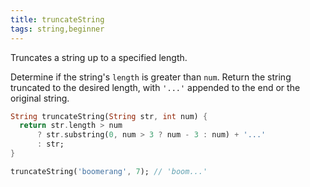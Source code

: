 ```yaml
---
title: truncateString
tags: string,beginner
---
```


Truncates a string up to a specified length.

Determine if the string's `length` is greater than `num`. 
Return the string truncated to the desired length, with `'...'` appended to the end or the original string.

```dart
String truncateString(String str, int num) {
  return str.length > num
      ? str.substring(0, num > 3 ? num - 3 : num) + '...'
      : str;
}
```

```dart
truncateString('boomerang', 7); // 'boom...'
```
